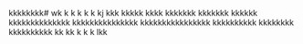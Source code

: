 kkkkkkkk# wk
k
k
k
k
k
kj
kkk
kkkkk
kkkk
kkkkkkk
kkkkkkk
kkkkkk
kkkkkkkkkkkkkk
kkkkkkkkkkkkkkk
kkkkkkkkkkkkkkkk
kkkkkkkkkk
kkkkkkkk
kkkkkkkkkk
kk
kk
k
k
k
lkk
